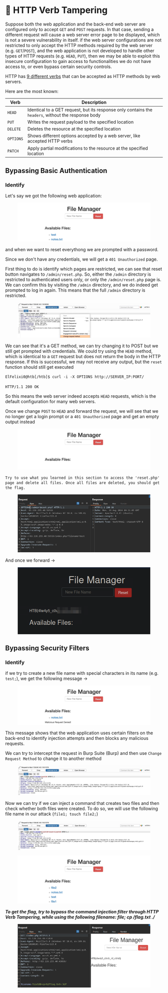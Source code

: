 # 🔗 HTTP Verb Tampering

Suppose both the web application and the back-end web server are configured only to accept `GET` and `POST` requests. In that case, sending a different request will cause a web server error page to be displayed, which is not a severe vulnerability in itself. if the web server configurations are not restricted to only accept the HTTP methods required by the web server (e.g. `GET`/`POST`), and the web application is not developed to handle other types of HTTP requests (e.g. `HEAD`, `PUT`), then we may be able to exploit this insecure configuration to gain access to functionalities we do not have access to, or even bypass certain security controls.

HTTP has [9 different verbs](https://developer.mozilla.org/en-US/docs/Web/HTTP/Methods) that can be accepted as HTTP methods by web servers.

Here are the most known:

| Verb      | Description                                                                                         |
| --------- | --------------------------------------------------------------------------------------------------- |
| `HEAD`    | Identical to a GET request, but its response only contains the `headers`, without the response body |
| `PUT`     | Writes the request payload to the specified location                                                |
| `DELETE`  | Deletes the resource at the specified location                                                      |
| `OPTIONS` | Shows different options accepted by a web server, like accepted HTTP verbs                          |
| `PATCH`   | Apply partial modifications to the resource at the specified location                               |

## Bypassing Basic Authentication

### Identify

Let's say we got the following web application:

<figure><img src="../../../.gitbook/assets/image (6) (1) (1) (1) (1) (1) (1).png" alt=""><figcaption></figcaption></figure>

and when we want to reset everythong we are prompted with a password.

Since we don't have any credentials, we will get a `401 Unauthorized` page.

First thing to do is identify which pages are restricted, we can see that reset button navigates to `/admin/reset.php`. So, either the `/admin` directory is restricted to authenticated users only, or only the `/admin/reset.php` page is. We can confirm this by visiting the `/admin` directory, and we do indeed get prompted to log in again. This means that the full `/admin` directory is restricted.

<figure><img src="../../../.gitbook/assets/image (8) (1).png" alt=""><figcaption></figcaption></figure>

We can see that it's a GET method, we can try changing it to POST but we still get prompted with credentials. We could try using the `HEAD` method, which is identical to a `GET` request but does not return the body in the HTTP response. If this is successful, we may not receive any output, but the `reset` function should still get executed

```shell-session
ElFelixi0@htb[/htb]$ curl -i -X OPTIONS http://SERVER_IP:PORT/

HTTP/1.1 200 OK
```

So this means the web server indeed accepts `HEAD` requests, which is the default configuration for many web servers.

Once we change `POST` to `HEAD` and forward the request, we will see that we no longer get a login prompt or a `401 Unauthorized` page and get an empty output instead

<figure><img src="../../../.gitbook/assets/image (9) (1).png" alt=""><figcaption></figcaption></figure>

```
Try to use what you learned in this section to access the 'reset.php' page and delete all files. Once all files are deleted, you should get the flag. 
```

<figure><img src="../../../.gitbook/assets/image (10) (1).png" alt=""><figcaption></figcaption></figure>

And once we forward ->

<figure><img src="../../../.gitbook/assets/image (11) (1).png" alt=""><figcaption></figcaption></figure>

## Bypassing Security Filters

### Identify

if we try to create a new file name with special characters in its name (e.g. `test;`), we get the following message ->

<figure><img src="../../../.gitbook/assets/image (3) (1) (1) (1) (1) (1) (1) (1) (1) (1) (1) (1).png" alt=""><figcaption></figcaption></figure>

This message shows that the web application uses certain filters on the back-end to identify injection attempts and then blocks any malicious requests.

We can try to intercept the request in Burp Suite (Burp) and then use `Change Request Method` to change it to another method

<figure><img src="../../../.gitbook/assets/image (1) (1) (1) (1) (1) (1) (1) (1) (1) (1) (1) (1) (1) (1) (1) (1) (1) (1).png" alt=""><figcaption></figcaption></figure>

Now we can try if we can inject a command that creates two files and then check whether both files were created. To do so, we will use the following file name in our attack (`file1; touch file2;`)

<figure><img src="../../../.gitbook/assets/image (2) (1) (1) (1) (1) (1) (1) (1) (1) (1) (1) (1) (1) (1) (1).png" alt=""><figcaption></figcaption></figure>

<figure><img src="../../../.gitbook/assets/image (3) (1) (1) (1) (1) (1) (1) (1) (1) (1) (1) (1) (1).png" alt=""><figcaption></figcaption></figure>

_**To get the flag, try to bypass the command injection filter through HTTP Verb Tampering, while using the following filename: file; cp /flag.txt ./**_

<figure><img src="../../../.gitbook/assets/image (5) (1) (1) (1) (1) (1) (1) (1).png" alt=""><figcaption></figcaption></figure>
